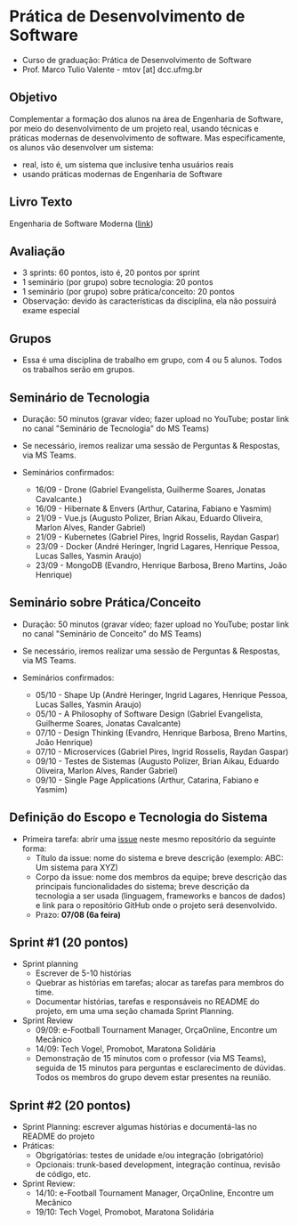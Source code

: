 # Prática de Desenvolvimento de Software

* Curso de graduação: Prática de Desenvolvimento de Software
* Prof. Marco Tulio Valente - mtov [at] dcc.ufmg.br

## Objetivo

Complementar a formação dos alunos na área de Engenharia de Software, por meio do desenvolvimento de um projeto real, usando técnicas e práticas modernas de desenvolvimento de software. Mas especificamente, os alunos vão desenvolver um sistema:

* real, isto é, um sistema que inclusive tenha usuários reais
* usando práticas modernas de Engenharia de Software

## Livro Texto 

Engenharia de Software Moderna ([link](https://engsoftmoderna.info/))

## Avaliação

* 3 sprints: 60 pontos, isto é, 20 pontos por sprint
* 1 seminário (por grupo) sobre tecnologia: 20 pontos
* 1 seminário (por grupo) sobre prática/conceito: 20 pontos
* Observação: devido às características da disciplina, ela não possuirá exame especial

## Grupos

* Essa é uma disciplina de trabalho em grupo, com 4 ou 5 alunos. Todos os trabalhos serão em grupos.

## Seminário de Tecnologia

* Duração: 50 minutos (gravar vídeo; fazer upload no YouTube; postar link no canal "Seminário de Tecnologia" do MS Teams)
* Se necessário, iremos realizar uma sessão de Perguntas & Respostas, via MS Teams.

* Seminários confirmados:
  * 16/09 - Drone (Gabriel Evangelista, Guilherme Soares, Jonatas Cavalcante.)
  * 16/09 - Hibernate & Envers (Arthur, Catarina, Fabiano e Yasmim)
  * 21/09 - Vue.js (Augusto Polizer, Brian Aikau, Eduardo Oliveira, Marlon Alves, Rander Gabriel)
  * 21/09 - Kubernetes (Gabriel Pires, Ingrid Rosselis, Raydan Gaspar)
  * 23/09 - Docker (André Heringer, Ingrid Lagares, Henrique Pessoa, Lucas Salles, Yasmin Araujo)
  * 23/09 - MongoDB (Evandro, Henrique Barbosa, Breno Martins, João Henrique)

## Seminário sobre Prática/Conceito

* Duração: 50 minutos (gravar vídeo; fazer upload no YouTube; postar link no canal "Seminário de Conceito" do MS Teams)
* Se necessário, iremos realizar uma sessão de Perguntas & Respostas, via MS Teams.

* Seminários confirmados: 
  * 05/10 - Shape Up (André Heringer, Ingrid Lagares, Henrique Pessoa, Lucas Salles, Yasmin Araujo)
  * 05/10 - A Philosophy of Software Design (Gabriel Evangelista, Guilherme Soares, Jonatas Cavalcante)
  * 07/10 - Design Thinking (Evandro, Henrique Barbosa, Breno Martins, João Henrique)
  * 07/10 - Microservices (Gabriel Pires, Ingrid Rosselis, Raydan Gaspar)
  * 09/10 - Testes de Sistemas (Augusto Polizer, Brian Aikau, Eduardo Oliveira, Marlon Alves, Rander Gabriel)
  * 09/10 - Single Page Applications (Arthur, Catarina, Fabiano e Yasmim)

## Definição do Escopo e Tecnologia do Sistema

* Primeira tarefa: abrir uma [issue](https://github.com/aserg-ufmg/CursoPraticaDesenvolvimentoSoftware/issues) neste mesmo repositório da seguinte forma:
  * Título da issue: nome do sistema e breve descrição (exemplo: ABC: Um sistema para XYZ)
  * Corpo da issue: nome dos membros da equipe; breve descrição das principais funcionalidades do sistema; breve descrição da tecnologia a ser usada (linguagem, frameworks e bancos de dados) e link para o repositório GitHub onde o projeto será desenvolvido.
  * Prazo: **07/08 (6a feira)**
  
## Sprint #1 (20 pontos)

* Sprint planning 
  * Escrever de 5-10 histórias
  * Quebrar as histórias em tarefas; alocar as tarefas para membros do time.
  * Documentar histórias, tarefas e responsáveis no README do projeto, em uma uma seção chamada Sprint Planning.
* Sprint Review
  * 09/09: e-Football Tournament Manager, OrçaOnline, Encontre um Mecânico
  * 14/09: Tech Vogel, Promobot, Maratona Solidária
  * Demonstração de 15 minutos com o professor (via MS Teams), seguida de 15 minutos para perguntas e esclarecimento de dúvidas. Todos os membros do grupo devem estar presentes na reunião.

## Sprint #2 (20 pontos)

* Sprint Planning: escrever algumas histórias e documentá-las no README do projeto
* Práticas: 
  * Obgrigatórias: testes de unidade e/ou integração (obrigatório)
  * Opcionais: trunk-based development, integração contínua, revisão de código, etc.
* Sprint Review:
  * 14/10: e-Football Tournament Manager, OrçaOnline, Encontre um Mecânico
  * 19/10: Tech Vogel, Promobot, Maratona Solidária
  
